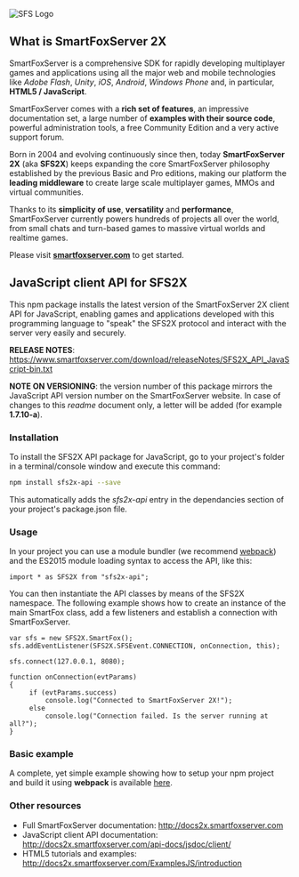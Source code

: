 ![SFS Logo](http://www.smartfoxserver.com/assets/images/logo_smartfoxserver.png)

## What is SmartFoxServer 2X ##

SmartFoxServer is a comprehensive SDK for rapidly developing multiplayer games and applications using all the major web and mobile technologies like *Adobe Flash*, *Unity*, *iOS*, *Android*, *Windows Phone* and, in particular, **HTML5 / JavaScript**.

SmartFoxServer comes with a **rich set of features**, an impressive documentation set, a large number of **examples with their source code**, powerful administration tools, a free Community Edition and a very active support forum.

Born in 2004 and evolving continuously since then, today **SmartFoxServer 2X** (aka **SFS2X**) keeps expanding the core SmartFoxServer philosophy established by the previous Basic and Pro editions, making our platform the **leading middleware** to create large scale multiplayer games, MMOs and virtual communities.

Thanks to its **simplicity of use**, **versatility** and **performance**, SmartFoxServer currently powers hundreds of projects all over the world, from small chats and turn-based games to massive virtual worlds and realtime games.

Please visit **[smartfoxserver.com](http://www.smartfoxserver.com)** to get started.

## JavaScript client API for SFS2X ##

This npm package installs the latest version of the SmartFoxServer 2X client API for JavaScript, enabling games and applications developed with this programming language to "speak" the SFS2X protocol and interact with the server very easily and securely.

**RELEASE NOTES**: https://www.smartfoxserver.com/download/releaseNotes/SFS2X_API_JavaScript-bin.txt

**NOTE ON VERSIONING**: the version number of this package mirrors the JavaScript API version number on the SmartFoxServer website. In case of changes to this *readme* document only, a letter will be added (for example **1.7.10-a**).

### Installation ###

To install the SFS2X API package for JavaScript, go to your project's folder in a terminal/console window and execute this command:
```bash
npm install sfs2x-api --save
```
This automatically adds the *sfs2x-api* entry in the dependancies section of your project's package.json file.

### Usage ###

In your project you can use a module bundler (we recommend [webpack](https://webpack.js.org)) and the ES2015 module loading syntax to access the API, like this:
```
import * as SFS2X from "sfs2x-api";
```

You can then instantiate the API classes by means of the SFS2X namespace. The following example shows how to create an instance of the main SmartFox class, add a few listeners and establish a connection with SmartFoxServer.
```
var sfs = new SFS2X.SmartFox();
sfs.addEventListener(SFS2X.SFSEvent.CONNECTION, onConnection, this);

sfs.connect(127.0.0.1, 8080);

function onConnection(evtParams)
{
     if (evtParams.success)
         console.log("Connected to SmartFoxServer 2X!");
     else
         console.log("Connection failed. Is the server running at all?");
}
```

### Basic example ###

A complete, yet simple example showing how to setup your npm project and build it using **webpack** is available [here](http://docs2x.smartfoxserver.com/ExamplesJS/connector-npm-webpack).

### Other resources ###

* Full SmartFoxServer documentation: http://docs2x.smartfoxserver.com
* JavaScript client API documentation: http://docs2x.smartfoxserver.com/api-docs/jsdoc/client/
* HTML5 tutorials and examples: http://docs2x.smartfoxserver.com/ExamplesJS/introduction
